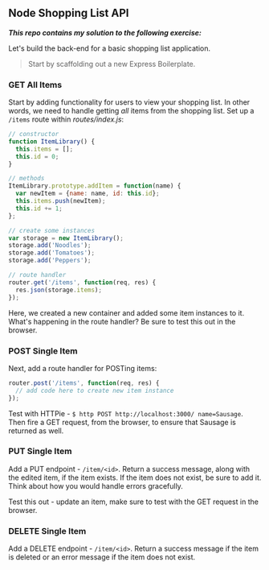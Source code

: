## Node Shopping List API

***This repo contains my solution to the following exercise:***

Let's build the back-end for a basic shopping list application.

> Start by scaffolding out a new Express Boilerplate.

### GET All Items

Start by adding functionality for users to view your shopping list. In other words, we need to handle getting *all* items from the shopping list. Set up a `/items` route within *routes/index.js*:

```javascript
// constructor
function ItemLibrary() {
  this.items = [];
  this.id = 0;
}

// methods
ItemLibrary.prototype.addItem = function(name) {
  var newItem = {name: name, id: this.id};
  this.items.push(newItem);
  this.id += 1;
};

// create some instances
var storage = new ItemLibrary();
storage.add('Noodles');
storage.add('Tomatoes');
storage.add('Peppers');

// route handler
router.get('/items', function(req, res) {
  res.json(storage.items);
});
```

Here, we created a new container and added some item instances to it. What's happening in the route handler? Be sure to test this out in the browser.

### POST Single Item

Next, add a route handler for POSTing items:

```javascript
router.post('/items', function(req, res) {
  // add code here to create new item instance
});
```

Test with HTTPie - `$ http POST http://localhost:3000/ name=Sausage`. Then fire a GET request, from the browser, to ensure that Sausage is returned as well.

### PUT Single Item

Add a PUT endpoint - `/item/<id>`. Return a success message, along with the edited item, if the item exists. If the item does not exist, be sure to add it. Think about how you would handle errors gracefully.

Test this out - update an item, make sure to test with the GET request in the browser.

### DELETE Single Item

Add a DELETE endpoint - `/item/<id>`. Return a success message if the item is deleted or an error message if the item does not exist.
